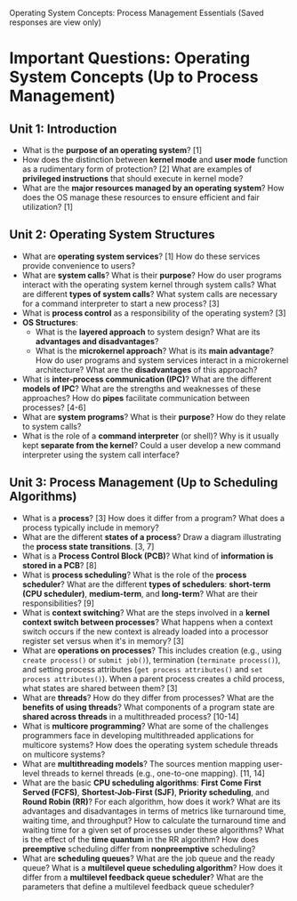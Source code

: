 

Operating System Concepts: Process Management Essentials
(Saved responses are view only)
# Important Questions: Operating System Concepts (Up to Process Management)

## Unit 1: Introduction

*   What is the **purpose of an operating system**? [1]
*   How does the distinction between **kernel mode** and **user mode** function as a rudimentary form of protection? [2] What are examples of **privileged instructions** that should execute in kernel mode?
*   What are the **major resources managed by an operating system**? How does the OS manage these resources to ensure efficient and fair utilization? [1]

## Unit 2: Operating System Structures

*   What are **operating system services**? [1] How do these services provide convenience to users?
*   What are **system calls**? What is their **purpose**? How do user programs interact with the operating system kernel through system calls? What are different **types of system calls**? What system calls are necessary for a command interpreter to start a new process? [3]
*   What is **process control** as a responsibility of the operating system? [3]
*   **OS Structures**:
    *   What is the **layered approach** to system design? What are its **advantages and disadvantages**?
    *   What is the **microkernel approach**? What is its **main advantage**? How do user programs and system services interact in a microkernel architecture? What are the **disadvantages** of this approach?
*   What is **inter-process communication (IPC)**? What are the different **models of IPC**? What are the strengths and weaknesses of these approaches? How do **pipes** facilitate communication between processes? [4-6]
*   What are **system programs**? What is their **purpose**? How do they relate to system calls?
*   What is the role of a **command interpreter** (or shell)? Why is it usually kept **separate from the kernel**? Could a user develop a new command interpreter using the system call interface?

## Unit 3: Process Management (Up to Scheduling Algorithms)

*   What is a **process**? [3] How does it differ from a program? What does a process typically include in memory?
*   What are the different **states of a process**? Draw a diagram illustrating the **process state transitions**. [3, 7]
*   What is a **Process Control Block (PCB)**? What kind of **information is stored in a PCB**? [8]
*   What is **process scheduling**? What is the role of the **process scheduler**? What are the different **types of schedulers**: **short-term (CPU scheduler)**, **medium-term**, and **long-term**? What are their responsibilities? [9]
*   What is **context switching**? What are the steps involved in a **kernel context switch between processes**? What happens when a context switch occurs if the new context is already loaded into a processor register set versus when it's in memory? [3]
*   What are **operations on processes**? This includes creation (e.g., using `create process()` or `submit job()`), termination (`terminate process()`), and setting process attributes (`get process attributes()` and `set process attributes()`). When a parent process creates a child process, what states are shared between them? [3]
*   What are **threads**? How do they differ from processes? What are the **benefits of using threads**? What components of a program state are **shared across threads** in a multithreaded process? [10-14]
*   What is **multicore programming**? What are some of the challenges programmers face in developing multithreaded applications for multicore systems? How does the operating system schedule threads on multicore systems?
*   What are **multithreading models**? The sources mention mapping user-level threads to kernel threads (e.g., one-to-one mapping). [11, 14]
*   What are the basic **CPU scheduling algorithms**: **First Come First Served (FCFS)**, **Shortest-Job-First (SJF)**, **Priority scheduling**, and **Round Robin (RR)**? For each algorithm, how does it work? What are its advantages and disadvantages in terms of metrics like turnaround time, waiting time, and throughput? How to calculate the turnaround time and waiting time for a given set of processes under these algorithms? What is the effect of the **time quantum** in the RR algorithm? How does **preemptive** scheduling differ from **nonpreemptive** scheduling?
*   What are **scheduling queues**? What are the job queue and the ready queue? What is a **multilevel queue scheduling algorithm**? How does it differ from a **multilevel feedback queue scheduler**? What are the parameters that define a multilevel feedback queue scheduler?
